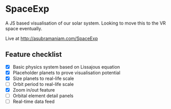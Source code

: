 # SpaceExp
A JS based visualisation of our solar system. Looking to move this to the VR space eventually.

Live at http://asubramaniam.com/SpaceExp

Feature checklist
-----------------
- [x] Basic physics system based on Lissajous equation
- [x] Placeholder planets to prove visualisation potential
- [x] Size planets to real-life scale
- [ ] Orbit period to real-life scale
- [x] Zoom in/out feature
- [ ] Orbital element detail panels
- [ ] Real-time data feed
